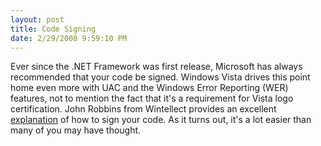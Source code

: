 ```yaml
---
layout: post
title: Code Signing
date: 2/29/2008 9:59:10 PM
---
```


Ever since the .NET Framework was first release, Microsoft has always recommended that your code be signed. Windows Vista drives this point home even more with UAC and the Windows Error Reporting (WER) features, not to mention the fact that it's a requirement for Vista logo certification. John Robbins from Wintellect provides an excellent [explanation](http://www.wintellect.com/cs/blogs/jrobbins/archive/2007/12/21/code-signing-it-s-cheaper-and-easier-than-you-thought.aspx) of how to sign your code. As it turns out, it's a lot easier than many of you may have thought.
